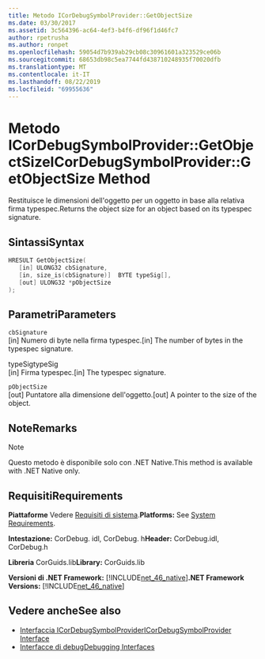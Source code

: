 ```yaml
---
title: Metodo ICorDebugSymbolProvider::GetObjectSize
ms.date: 03/30/2017
ms.assetid: 3c564396-ac64-4ef3-b4f6-df96f1d46fc7
author: rpetrusha
ms.author: ronpet
ms.openlocfilehash: 59054d7b939ab29cb08c30961601a323529ce06b
ms.sourcegitcommit: 68653db98c5ea7744fd438710248935f70020dfb
ms.translationtype: MT
ms.contentlocale: it-IT
ms.lasthandoff: 08/22/2019
ms.locfileid: "69955636"
---
```

# <a name="icordebugsymbolprovidergetobjectsize-method"></a><span data-ttu-id="25884-102">Metodo ICorDebugSymbolProvider::GetObjectSize</span><span class="sxs-lookup"><span data-stu-id="25884-102">ICorDebugSymbolProvider::GetObjectSize Method</span></span>
<span data-ttu-id="25884-103">Restituisce le dimensioni dell'oggetto per un oggetto in base alla relativa firma typespec.</span><span class="sxs-lookup"><span data-stu-id="25884-103">Returns the object size for an object based on its typespec signature.</span></span>  
  
## <a name="syntax"></a><span data-ttu-id="25884-104">Sintassi</span><span class="sxs-lookup"><span data-stu-id="25884-104">Syntax</span></span>  
  
```cpp  
HRESULT GetObjectSize(  
   [in] ULONG32 cbSignature,  
   [in, size_is(cbSignature)]  BYTE typeSig[],  
   [out] ULONG32 *pObjectSize  
);  
```  
  
## <a name="parameters"></a><span data-ttu-id="25884-105">Parametri</span><span class="sxs-lookup"><span data-stu-id="25884-105">Parameters</span></span>  
 `cbSignature`  
 <span data-ttu-id="25884-106">[in] Numero di byte nella firma typespec.</span><span class="sxs-lookup"><span data-stu-id="25884-106">[in] The number of bytes in the typespec signature.</span></span>  
  
 <span data-ttu-id="25884-107">typeSig</span><span class="sxs-lookup"><span data-stu-id="25884-107">typeSig</span></span>  
 <span data-ttu-id="25884-108">[in] Firma typespec.</span><span class="sxs-lookup"><span data-stu-id="25884-108">[in] The typespec signature.</span></span>  
  
 `pObjectSize`  
 <span data-ttu-id="25884-109">[out] Puntatore alla dimensione dell'oggetto.</span><span class="sxs-lookup"><span data-stu-id="25884-109">[out] A pointer to the size of the object.</span></span>  
  
## <a name="remarks"></a><span data-ttu-id="25884-110">Note</span><span class="sxs-lookup"><span data-stu-id="25884-110">Remarks</span></span>  
  
> [!NOTE]
> <span data-ttu-id="25884-111">Questo metodo è disponibile solo con .NET Native.</span><span class="sxs-lookup"><span data-stu-id="25884-111">This method is available with .NET Native only.</span></span>  
  
## <a name="requirements"></a><span data-ttu-id="25884-112">Requisiti</span><span class="sxs-lookup"><span data-stu-id="25884-112">Requirements</span></span>  
 <span data-ttu-id="25884-113">**Piattaforme** Vedere [Requisiti di sistema](../../../../docs/framework/get-started/system-requirements.md).</span><span class="sxs-lookup"><span data-stu-id="25884-113">**Platforms:** See [System Requirements](../../../../docs/framework/get-started/system-requirements.md).</span></span>  
  
 <span data-ttu-id="25884-114">**Intestazione:** CorDebug. idl, CorDebug. h</span><span class="sxs-lookup"><span data-stu-id="25884-114">**Header:** CorDebug.idl, CorDebug.h</span></span>  
  
 <span data-ttu-id="25884-115">**Libreria** CorGuids.lib</span><span class="sxs-lookup"><span data-stu-id="25884-115">**Library:** CorGuids.lib</span></span>  
  
 <span data-ttu-id="25884-116">**Versioni di .NET Framework:** [!INCLUDE[net_46_native](../../../../includes/net-46-native-md.md)]</span><span class="sxs-lookup"><span data-stu-id="25884-116">**.NET Framework Versions:** [!INCLUDE[net_46_native](../../../../includes/net-46-native-md.md)]</span></span>  
  
## <a name="see-also"></a><span data-ttu-id="25884-117">Vedere anche</span><span class="sxs-lookup"><span data-stu-id="25884-117">See also</span></span>

- [<span data-ttu-id="25884-118">Interfaccia ICorDebugSymbolProvider</span><span class="sxs-lookup"><span data-stu-id="25884-118">ICorDebugSymbolProvider Interface</span></span>](../../../../docs/framework/unmanaged-api/debugging/icordebugsymbolprovider-interface.md)
- [<span data-ttu-id="25884-119">Interfacce di debug</span><span class="sxs-lookup"><span data-stu-id="25884-119">Debugging Interfaces</span></span>](../../../../docs/framework/unmanaged-api/debugging/debugging-interfaces.md)
